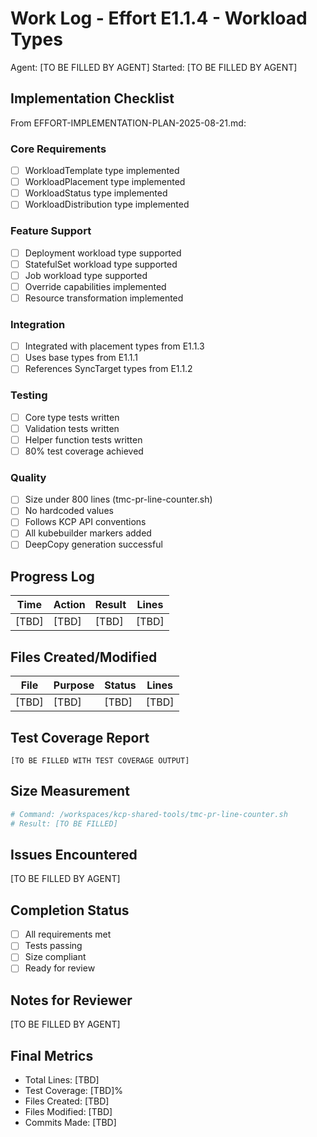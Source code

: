 # Work Log - Effort E1.1.4 - Workload Types
Agent: [TO BE FILLED BY AGENT]
Started: [TO BE FILLED BY AGENT]

## Implementation Checklist
From EFFORT-IMPLEMENTATION-PLAN-2025-08-21.md:

### Core Requirements
- [ ] WorkloadTemplate type implemented
- [ ] WorkloadPlacement type implemented  
- [ ] WorkloadStatus type implemented
- [ ] WorkloadDistribution type implemented

### Feature Support
- [ ] Deployment workload type supported
- [ ] StatefulSet workload type supported
- [ ] Job workload type supported
- [ ] Override capabilities implemented
- [ ] Resource transformation implemented

### Integration
- [ ] Integrated with placement types from E1.1.3
- [ ] Uses base types from E1.1.1
- [ ] References SyncTarget types from E1.1.2

### Testing
- [ ] Core type tests written
- [ ] Validation tests written
- [ ] Helper function tests written
- [ ] 80% test coverage achieved

### Quality
- [ ] Size under 800 lines (tmc-pr-line-counter.sh)
- [ ] No hardcoded values
- [ ] Follows KCP API conventions
- [ ] All kubebuilder markers added
- [ ] DeepCopy generation successful

## Progress Log
| Time | Action | Result | Lines |
|------|--------|--------|-------|
| [TBD] | [TBD] | [TBD] | [TBD] |

## Files Created/Modified
| File | Purpose | Status | Lines |
|------|---------|--------|-------|
| [TBD] | [TBD] | [TBD] | [TBD] |

## Test Coverage Report
```
[TO BE FILLED WITH TEST COVERAGE OUTPUT]
```

## Size Measurement
```bash
# Command: /workspaces/kcp-shared-tools/tmc-pr-line-counter.sh
# Result: [TO BE FILLED]
```

## Issues Encountered
[TO BE FILLED BY AGENT]

## Completion Status
- [ ] All requirements met
- [ ] Tests passing
- [ ] Size compliant
- [ ] Ready for review

## Notes for Reviewer
[TO BE FILLED BY AGENT]

## Final Metrics
- Total Lines: [TBD]
- Test Coverage: [TBD]%
- Files Created: [TBD]
- Files Modified: [TBD]
- Commits Made: [TBD]